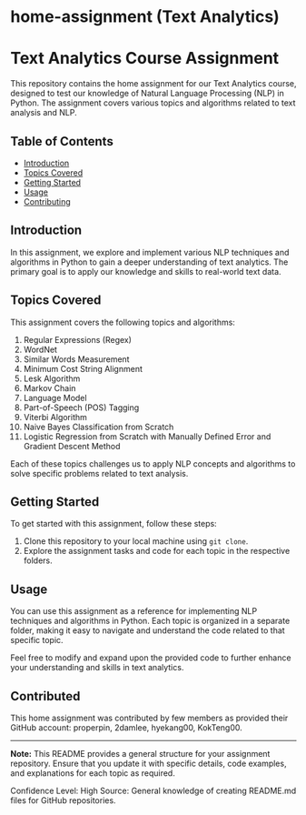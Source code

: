 # home-assignment (Text Analytics)

# Text Analytics Course Assignment

This repository contains the home assignment for our Text Analytics course, designed to test our knowledge of Natural Language Processing (NLP) in Python. The assignment covers various topics and algorithms related to text analysis and NLP.

## Table of Contents
- [Introduction](#introduction)
- [Topics Covered](#topics-covered)
- [Getting Started](#getting-started)
- [Usage](#usage)
- [Contributing](#contributing)

## Introduction

In this assignment, we explore and implement various NLP techniques and algorithms in Python to gain a deeper understanding of text analytics. The primary goal is to apply our knowledge and skills to real-world text data.

## Topics Covered

This assignment covers the following topics and algorithms:

1. Regular Expressions (Regex)
2. WordNet
3. Similar Words Measurement
4. Minimum Cost String Alignment
5. Lesk Algorithm
6. Markov Chain
7. Language Model
8. Part-of-Speech (POS) Tagging
9. Viterbi Algorithm
10. Naive Bayes Classification from Scratch
11. Logistic Regression from Scratch with Manually Defined Error and Gradient Descent Method

Each of these topics challenges us to apply NLP concepts and algorithms to solve specific problems related to text analysis.

## Getting Started

To get started with this assignment, follow these steps:

1. Clone this repository to your local machine using `git clone`.
2. Explore the assignment tasks and code for each topic in the respective folders.

## Usage

You can use this assignment as a reference for implementing NLP techniques and algorithms in Python. Each topic is organized in a separate folder, making it easy to navigate and understand the code related to that specific topic.

Feel free to modify and expand upon the provided code to further enhance your understanding and skills in text analytics.

## Contributed 

This home assignment was contributed by few members as provided their GitHub account: properpin, 2damlee, hyekang00, KokTeng00.

---

**Note:** This README provides a general structure for your assignment repository. Ensure that you update it with specific details, code examples, and explanations for each topic as required. 

Confidence Level: High
Source: General knowledge of creating README.md files for GitHub repositories.

